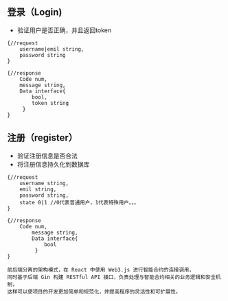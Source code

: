 ## 登录（Login)
- 验证用户是否正确，并且返回token
````
{//request
    username|emil string,
    password string
}

{//response
    Code num,
    message string,
    Data interface{
        bool,
        token string
     } 
}
````

## 注册（register）
- 验证注册信息是否合法
- 将注册信息持久化到数据库

````
{//request
    username string,
    emil string,
    password string,
    state 0|1 //0代表普通用户，1代表特殊用户。。。      
}

{//response
    Code num,
        message string,
        Data interface{
            bool
         } 
}
````

````
前后端分离的架构模式，在 React 中使用 Web3.js 进行智能合约的连接调用，
同时基于后端 Gin 构建 RESTful API 接口，负责处理与智能合约相关的业务逻辑和安全机制，
这样可以使项目的开发更加简单和规范化，并提高程序的灵活性和可扩展性。
````